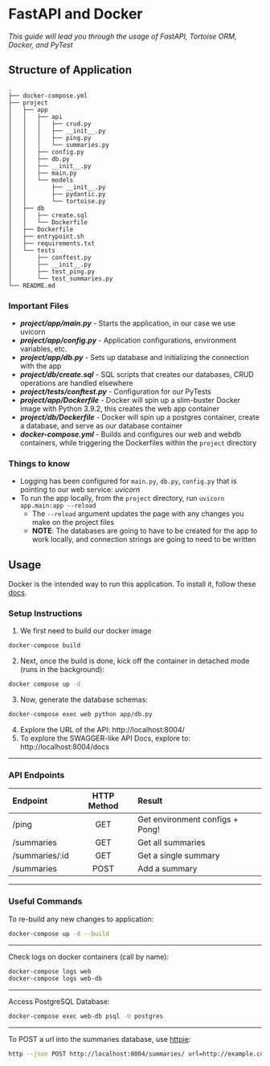 # FastAPI and Docker
*This guide will lead you through the usage of FastAPI, Tortoise ORM, Docker, and PyTest*


## Structure of Application

```
.
├── docker-compose.yml
├── project
│   ├── app
│   │   ├── api
│   │   │   ├── crud.py
│   │   │   ├── __init__.py
│   │   │   ├── ping.py
│   │   │   └── summaries.py
│   │   ├── config.py
│   │   ├── db.py
│   │   ├── __init__.py
│   │   ├── main.py
│   │   └── models
│   │       ├── __init__.py
│   │       ├── pydantic.py
│   │       └── tortoise.py
│   ├── db
│   │   ├── create.sql
│   │   └── Dockerfile
│   ├── Dockerfile
│   ├── entrypoint.sh
│   ├── requirements.txt
│   └── tests
│       ├── conftest.py
│       ├── __init__.py
│       ├── test_ping.py
│       └── test_summaries.py
└── README.md
```

### Important Files

- **_project/app/main.py_** - Starts the application, in our case we use uvicorn
- **_project/app/config.py_** - Application configurations, environment variables, etc.
- **_project/app/db.py_** - Sets up database and initializing the connection with the app
- **_project/db/create.sql_** - SQL scripts that creates our databases, CRUD operations are handled elsewhere
- **_project/tests/conftest.py_** - Configuration for our PyTests
- **_project/app/Dockerfile_** - Docker will spin up a slim-buster Docker image with Python 3.9.2, this creates the web app container
- **_project/db/Dockerfile_** - Docker will spin up a postgres container, create a database, and serve as our database container
- **_docker-compose.yml_** - Builds and configures our web and webdb containers, while triggering the Dockerfiles within the `project` directory


### Things to know

- Logging has been configured for `main.py`, `db.py`, `config.py` that is pointing to our web service: *uvicorn*
- To run the app locally, from the `project` directory, run `uvicorn app.main:app --reload`
  - The `--reload` argument updates the page with any changes you make on the project files
  - **NOTE**: The databases are going to have to be created for the app to work locally, and connection strings are going to need to be written


## Usage

Docker is the intended way to run this application. To install it, follow these [docs](https://docs.docker.com/get-docker/).

### Setup Instructions

1. We first need to build our docker image
```bash
docker-compose build
```
2. Next, once the build is done, kick off the container in detached mode (runs in the background):
```bash
docker compose up -d
```
3. Now, generate the database schemas:
```bash
docker-compose exec web python app/db.py
```   
4. Explore the URL of the API: http://localhost:8004/
5. To explore the SWAGGER-like API Docs, explore to: http://localhost:8004/docs

---

### API Endpoints

| Endpoint       | HTTP Method | Result                         |
|:---------------|:-----------:|:-------------------------------|
| /ping          | GET         | Get environment configs + Pong!|
| /summaries     | GET         | Get all summaries              |
| /summaries/:id | GET         | Get a single summary           |
| /summaries     | POST        | Add a summary                  |


---

### Useful Commands

To re-build any new changes to application:
```bash
docker-compose up -d --build
```
---
Check logs on docker containers (call by name):
```bash
docker-compose logs web
docker-compose logs web-db
```
---
Access PostgreSQL Database:
```bash
docker-compose exec web-db psql -U postgres
```
---
To POST a url into the summaries database, use [httpie](https://httpie.io/):
```bash
http --json POST http://localhost:8004/summaries/ url=http://example.com
```

